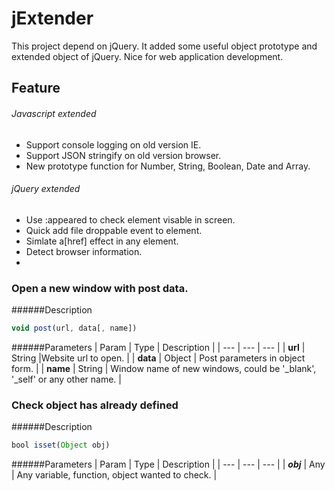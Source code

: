 # jExtender
This project depend on jQuery. It added some useful object prototype and extended object of jQuery. Nice for web application development.

## Feature
###### Javascript extended
- Support console logging on old version IE.
- Support JSON stringify on old version browser.
- New prototype function for Number, String, Boolean, Date and Array.
###### jQuery extended
- Use :appeared to check element visable in screen.
- Quick add file droppable event to element.
- Simlate a[href] effect in any element.
- Detect browser information.
- 
### Open a new window with post data.
######Description
```js
void post(url, data[, name])
```
######Parameters
| Param | Type | Description |
| --- | --- | --- |
| **url** | String |Website url to open. |
| **data** | Object | Post parameters in object form. |
| **name** | String | Window name of new windows, could be '_blank', '_self' or any other name. |

### Check object has already defined
######Description
```js
bool isset(Object obj)
```
######Parameters
| Param | Type | Description |
| --- | --- | --- |
| ***obj*** | Any | Any variable, function, object wanted to check. |






